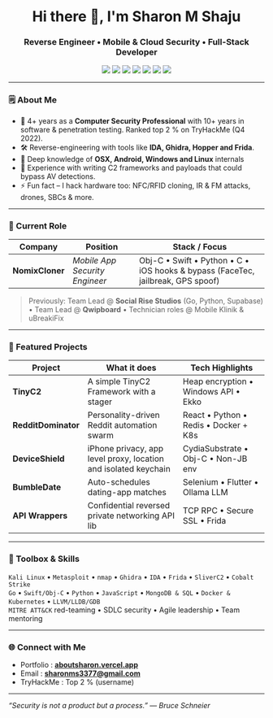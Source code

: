 <h1 align="center">Hi there 👋, I'm Sharon M Shaju</h1>
<h3 align="center">Reverse Engineer&nbsp;• Mobile & Cloud Security&nbsp;• Full-Stack Developer</h3>

<p align="center">
  <img src="https://img.shields.io/badge/-Go-00ADD8?style=for-the-badge&logo=go&logoColor=white" />
  <img src="https://img.shields.io/badge/-Swift-FA7343?style=for-the-badge&logo=swift&logoColor=white" />
  <img src="https://img.shields.io/badge/-Python-3776AB?style=for-the-badge&logo=python&logoColor=yellow" />
  <img src="https://img.shields.io/badge/-JavaScript-F7DF1E?style=for-the-badge&logo=javascript&logoColor=black" />
  <img src="https://img.shields.io/badge/-Kali%20Linux-557C94?style=for-the-badge&logo=kalilinux&logoColor=white" />
  <img src="https://img.shields.io/badge/-Docker-2496ED?style=for-the-badge&logo=docker&logoColor=white" />
  <img src="https://img.shields.io/badge/-Kubernetes-326CE5?style=for-the-badge&logo=kubernetes&logoColor=white" />
</p>

---

### 🗒️ About Me
- 🔐 4+ years as a **Computer Security Professional** with 10+ years in software & penetration testing. Ranked top 2 % on TryHackMe (Q4 2022).  
- 🛠️ Reverse-engineering with tools like **IDA, Ghidra, Hopper and Frida**.  
- 📱 Deep knowledge of **OSX, Android, Windows and Linux** internals  
- 🤖 Experience with writing C2 frameworks and payloads that could bypass AV detections.  
- ⚡ Fun fact – I hack hardware too: NFC/RFID cloning, IR & FM attacks, drones, SBCs & more.  

---

### 💼 Current Role
| Company | Position | Stack / Focus |
|---------|----------|--------------|
| **NomixCloner** | *Mobile App Security Engineer* | Obj-C • Swift • Python • C • iOS hooks &amp; bypass (FaceTec, jailbreak, GPS spoof) |

> Previously: Team Lead @ **Social Rise Studios** (Go, Python, Supabase) • Team Lead @ **Qwipboard** • Technician roles @ Mobile Klinik & uBreakiFix

---

### 🔭 Featured Projects
| Project | What it does | Tech Highlights |
|---------|--------------|-----------------|
| **TinyC2** | A simple TinyC2 Framework with a stager | Heap encryption • Windows API • Ekko |
| **RedditDominator** | Personality-driven Reddit automation swarm | React • Python • Redis • Docker + K8s |
| **DeviceShield** | iPhone privacy, app level proxy, location and isolated keychain | CydiaSubstrate • Obj-C • Non-JB env |
| **BumbleDate** | Auto-schedules dating-app matches | Selenium • Flutter • Ollama LLM |
| **API Wrappers** | Confidential reversed private networking API lib | TCP RPC • Secure SSL • Frida |

---

### 🧰 Toolbox & Skills
`Kali Linux` • `Metasploit` • `nmap` • `Ghidra` • `IDA` • `Frida` • `SliverC2` • `Cobalt Strike`  
`Go` • `Swift/Obj-C` • `Python` • `JavaScript` • `MongoDB & SQL` • `Docker & Kubernetes` • `LLVM/LLDB/GDB`  
`MITRE ATT&CK` red-teaming • SDLC security • Agile leadership • Team mentoring

---

### 🌐 Connect with Me
- Portfolio  : **[aboutsharon.vercel.app](https://aboutsharon.vercel.app)**
- Email       : **sharonms3377@gmail.com**
- TryHackMe   : Top 2 % (username)

---

*“Security is not a product but a process.” — Bruce Schneier*
